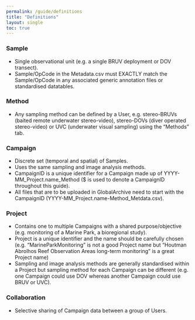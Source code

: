 ```yaml
---
permalink: /guide/definitions
title: "Definitions"
layout: single
toc: true
---
```

### <a name="Sample"></a>Sample
* Single observational unit (e.g. a single BRUV deployment or DOV transect).
* Sample/OpCode in the Metadata.csv must EXACTLY match the Sample/OpCode in any associated generic annotation files or standardised datatables.

### <a name="Method"></a>Method
* Any sampling method can be defined by a User, e.g. stereo-BRUVs (baited remote underwater stereo-video), stereo-DOVs (diver operated stereo-video) or UVC (underwater visual sampling) using the “Methods” tab.

### <a name="Campaign"></a>Campaign
* Discrete set (temporal and spatial) of Samples.
* Uses the same sampling and image analysis methods.
* CampaignID is a unique identifier for a Campaign made up of YYYY-MM_Project.name_Method ($ is used to denote a CampaignID throughout this guide).
* All files that are to be uploaded in GlobalArchive need to start with the CampaignID (YYYY-MM_Project.name-Method_Metdata.csv). 

### <a name="Project"></a>Project
* Contains one to multiple Campaigns with a shared purpose/objective (e.g. monitoring of a Marine Park, a bioregional study).
* Project is a unique identifier and the name should be carefully chosen (e.g. “MarineParkMonitoring” is not a good Project name but “Houtman Abrolhos Reef Observation Areas long-term monitoring” is a great Project name)
* Sampling and image analysis methods are generally standardised within a Project but sampling method for each Campaign can be different (e.g. one Campaign could use DOV whereas another Campaign could use BRUV or UVC).

### <a name="Collaboration"></a>Collaboration
* Selective sharing of Campaign data between a group of Users.

